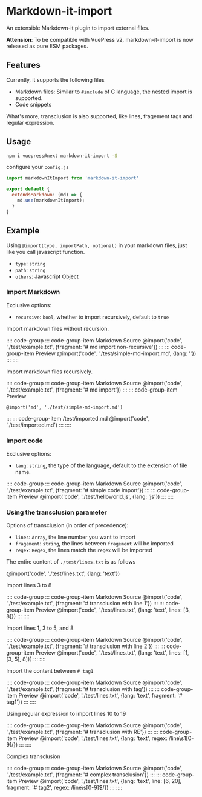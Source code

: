# Markdown-it-import

An extensible Markdown-it plugin to import external files.

**Attension**:
To be compatible with VuePress v2, markdown-it-import is now released as pure ESM packages.

## Features

Currently, it supports the following files

- Markdown files: Similar to `#include` of C language, the nested import is supported.
- Code snippets

What's more, transclusion is also supported, like lines, fragement tags and regular expression.

## Usage

```bash
npm i vuepress@next markdown-it-import -S
```

configure your `config.js`

```js
import markdownItImport from 'markdown-it-import'

export default {
  extendsMarkdown: (md) => {
    md.use(markdownItImport);
  }
}
```

## Example

Using `@import(type, importPath, optional)` in your markdown files, just like you call javascript function.

- `type`: `string`
- `path`: `string`
- `others`: Javascript Object

### Import Markdown

Exclusive options:

- `recursive`: `bool`, whether to import recursively, default to `true`

Import markdown files without recursion.

:::: code-group
::: code-group-item Markdown Source
@import('code', './test/example.txt', {fragment: '# md import non-recursive'})
:::
::: code-group-item Preview
@import('code', './test/simple-md-import.md', {lang: ''})
:::
::::

Import markdown files recursively.

:::: code-group
::: code-group-item Markdown Source
@import('code', './test/example.txt', {fragment: '# md import'})
:::
::: code-group-item Preview
```
@import('md', './test/simple-md-import.md')
```
:::
::: code-group-item /test/imported.md
@import('code', './test/imported.md')
:::
::::

### Import code

Exclusive options:

- `lang`: `string`, the type of the language, default to the extension of file name.

:::: code-group
::: code-group-item Markdown Source
@import('code', './test/example.txt', {fragment: '# simple code import'})
:::
::: code-group-item Preview
@import('code', './test/helloworld.js', {lang: 'js'})
:::
::::

### Using the transclusion parameter

Options of transclusion (in order of precedence):

- `lines`: `Array`, the line number you want to import
- `fragement`: `string`, the lines between `fragement` will be imported
- `regex`: `Regex`, the lines match the `regex` will be imported

The entire content of `./test/lines.txt` is as follows

@import('code', './test/lines.txt', {lang: 'text'})

Import lines 3 to 8

:::: code-group
::: code-group-item Markdown Source
@import('code', './test/example.txt', {fragment: '# transclusion with line 1'})
:::
::: code-group-item Preview
@import('code', './test/lines.txt', {lang: 'text', lines: [3, 8]})
:::
::::

Import lines 1, 3 to 5, and 8

:::: code-group
::: code-group-item Markdown Source
@import('code', './test/example.txt', {fragment: '# transclusion with line 2'})
:::
::: code-group-item Preview
@import('code', './test/lines.txt', {lang: 'text', lines: [1, [3, 5], 8]})
:::
::::

Import the content between `# tag1`

:::: code-group
::: code-group-item Markdown Source
@import('code', './test/example.txt', {fragment: '# transclusion with tag'})
:::
::: code-group-item Preview
@import('code', './test/lines.txt', {lang: 'text', fragment: '# tag1'})
:::
::::

Using regular expression to import lines 10 to 19

:::: code-group
::: code-group-item Markdown Source
@import('code', './test/example.txt', {fragment: '# transclusion with RE'})
:::
::: code-group-item Preview
@import('code', './test/lines.txt', {lang: 'text', regex: /line\s1[0-9]/})
:::
::::

Complex transclusion

:::: code-group
::: code-group-item Markdown Source
@import('code', './test/example.txt', {fragment: '# complex transclusion'})
:::
::: code-group-item Preview
@import('code', './test/lines.txt', {lang: 'text', line: [6, 20], fragment: '# tag2', regex: /line\s[0-9]$/})
:::
::::
